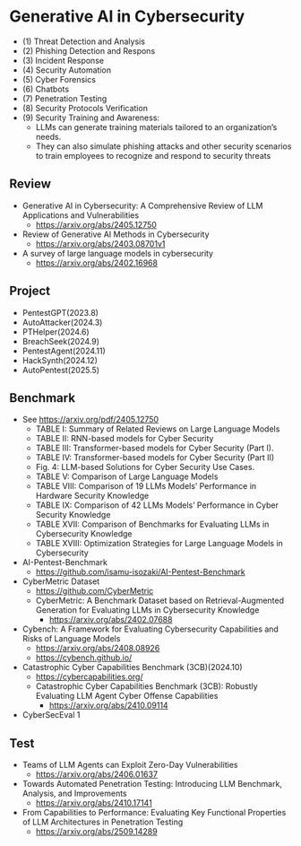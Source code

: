# Generative AI in Cybersecurity
- (1) Threat Detection and Analysis
- (2) Phishing Detection and Respons
- (3) Incident Response
- (4) Security Automation
- (5) Cyber Forensics
- (6) Chatbots
- (7) Penetration Testing
- (8) Security Protocols Verification
- (9) Security Training and Awareness:
  - LLMs can generate training materials tailored to an organization’s needs.
  - They can also simulate phishing attacks and other security scenarios to train employees to recognize and respond to security threats 


## Review
- Generative AI in Cybersecurity: A Comprehensive Review of LLM Applications and Vulnerabilities
  - https://arxiv.org/abs/2405.12750
- Review of Generative AI Methods in Cybersecurity
  - https://arxiv.org/abs/2403.08701v1
- A survey of large language models in cybersecurity
  - https://arxiv.org/abs/2402.16968

## Project
- PentestGPT(2023.8)
- AutoAttacker(2024.3)
- PTHelper(2024.6)
- BreachSeek(2024.9)
- PentestAgent(2024.11)
- HackSynth(2024.12)
- AutoPentest(2025.5)

## Benchmark
- See https://arxiv.org/pdf/2405.12750
  - TABLE I: Summary of Related Reviews on Large Language Models
  - TABLE II: RNN-based models for Cyber Security
  - TABLE III: Transformer-based models for Cyber Security (Part I).
  - TABLE IV: Transformer-based models for Cyber Security (Part II)
  - Fig. 4: LLM-based Solutions for Cyber Security Use Cases.
  - TABLE V: Comparison of Large Language Models
  - TABLE VIII: Comparison of 19 LLMs Models’ Performance in Hardware Security Knowledge
  - TABLE IX: Comparison of 42 LLMs Models’ Performance in Cyber Security Knowledge
  - TABLE XVII: Comparison of Benchmarks for Evaluating LLMs in Cybersecurity Knowledge
  - TABLE XVIII: Optimization Strategies for Large Language Models in Cybersecurity
- AI-Pentest-Benchmark
  - https://github.com/isamu-isozaki/AI-Pentest-Benchmark 
- CyberMetric Dataset
  - https://github.com/CyberMetric
  - CyberMetric: A Benchmark Dataset based on Retrieval-Augmented Generation for Evaluating LLMs in Cybersecurity Knowledge
    - https://arxiv.org/abs/2402.07688
- Cybench: A Framework for Evaluating Cybersecurity Capabilities and Risks of Language Models
  - https://arxiv.org/abs/2408.08926
  - https://cybench.github.io/ 
- Catastrophic Cyber Capabilities Benchmark (3CB)(2024.10)
  - https://cybercapabilities.org/
  - Catastrophic Cyber Capabilities Benchmark (3CB): Robustly Evaluating LLM Agent Cyber Offense Capabilities
    - https://arxiv.org/abs/2410.09114  
- CyberSecEval 1 


## Test
- Teams of LLM Agents can Exploit Zero-Day Vulnerabilities
  - https://arxiv.org/abs/2406.01637 
- Towards Automated Penetration Testing: Introducing LLM Benchmark, Analysis, and Improvements
  - https://arxiv.org/abs/2410.17141
- From Capabilities to Performance: Evaluating Key Functional Properties of LLM Architectures in Penetration Testing
  - https://arxiv.org/abs/2509.14289 
